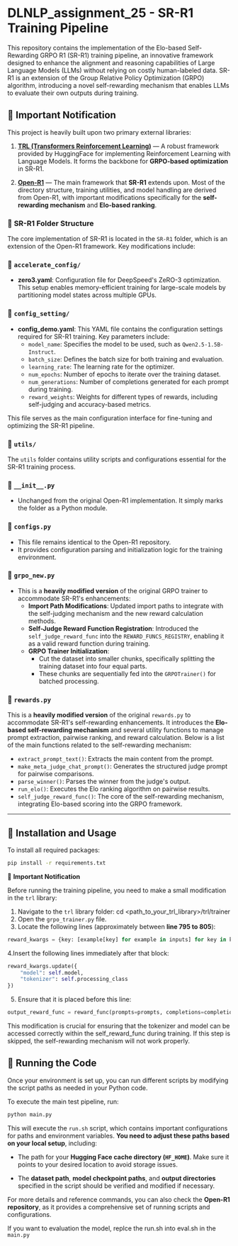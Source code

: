 # DLNLP_assignment_25 - SR-R1 Training Pipeline

This repository contains the implementation of the Elo-based Self-Rewarding GRPO R1 (SR-R1) training pipeline, an innovative framework designed to enhance the alignment and reasoning capabilities of Large Language Models (LLMs) without relying on costly human-labeled data. SR-R1 is an extension of the Group Relative Policy Optimization (GRPO) algorithm, introducing a novel self-rewarding mechanism that enables LLMs to evaluate their own outputs during training.





## 🚨 Important Notification

This project is heavily built upon two primary external libraries:

1. [**TRL (Transformers Reinforcement Learning)**](https://github.com/huggingface/trl) — A robust framework provided by HuggingFace for implementing Reinforcement Learning with Language Models. It forms the backbone for **GRPO-based optimization** in SR-R1.

2. [**Open-R1**](https://github.com/huggingface/open-r1) — The main framework that **SR-R1** extends upon. Most of the directory structure, training utilities, and model handling are derived from Open-R1, with important modifications specifically for the **self-rewarding mechanism** and **Elo-based ranking**.

### 📁 **SR-R1 Folder Structure**
The core implementation of SR-R1 is located in the `SR-R1` folder, which is an extension of the Open-R1 framework. Key modifications include:


### 📌 `accelerate_config/`
- **zero3.yaml**: 
  Configuration file for DeepSpeed's ZeRO-3 optimization. This setup enables memory-efficient training for large-scale models by partitioning model states across multiple GPUs. 



### 📌 `config_setting/`
- **config_demo.yaml**:
  This YAML file contains the configuration settings required for SR-R1 training. Key parameters include:
  - `model_name`: Specifies the model to be used, such as `Qwen2.5-1.5B-Instruct`.
  - `batch_size`: Defines the batch size for both training and evaluation.
  - `learning_rate`: The learning rate for the optimizer.
  - `num_epochs`: Number of epochs to iterate over the training dataset.
  - `num_generations`: Number of completions generated for each prompt during training.
  - `reward_weights`: Weights for different types of rewards, including self-judging and accuracy-based metrics.

This file serves as the main configuration interface for fine-tuning and optimizing the SR-R1 pipeline.



### 📌 `utils/`
The `utils` folder contains utility scripts and configurations essential for the SR-R1 training process. 

### 📌 `__init__.py` 
  - Unchanged from the original Open-R1 implementation. It simply marks the folder as a Python module.

### 📌 `configs.py` 
  - This file remains identical to the Open-R1 repository.
  - It provides configuration parsing and initialization logic for the training environment.

### 📌 `grpo_new.py` 
  - This is a **heavily modified version** of the original GRPO trainer to accommodate SR-R1's enhancements:
    - **Import Path Modifications**:
      Updated import paths to integrate with the self-judging mechanism and the new reward calculation methods.
    - **Self-Judge Reward Function Registration**:
      Introduced the `self_judge_reward_func` into the `REWARD_FUNCS_REGISTRY`, enabling it as a valid reward function during training.
    - **GRPO Trainer Initialization**:
      - Cut the dataset into smaller chunks, specifically splitting the training dataset into four equal parts.
      - These chunks are sequentially fed into the `GRPOTrainer()` for batched processing.
    

### 📌 `rewards.py` 
This is a **heavily modified version** of the original `rewards.py` to accommodate SR-R1's self-rewarding enhancements. It introduces the **Elo-based self-rewarding mechanism** and several utility functions to manage prompt extraction, pairwise ranking, and reward calculation. Below is a list of the main functions related to the self-rewarding mechanism:

- `extract_prompt_text()`: Extracts the main content from the prompt.  
- `make_meta_judge_chat_prompt()`: Generates the structured judge prompt for pairwise comparisons.  
- `parse_winner()`: Parses the winner from the judge's output.  
- `run_elo()`: Executes the Elo ranking algorithm on pairwise results.  
- `self_judge_reward_func()`: The core of the self-rewarding mechanism, integrating Elo-based scoring into the GRPO framework.  


---



## 🚀 Installation and Usage

To install all required packages:

```bash
pip install -r requirements.txt
```
🚨 **Important Notification**

Before running the training pipeline, you need to make a small modification in the `trl` library:

1. Navigate to the `trl` library folder: cd <path_to_your_trl_library>/trl/trainer
2. Open the `grpo_trainer.py` file.
3. Locate the following lines (approximately between **line 795 to 805**):

```python
reward_kwargs = {key: [example[key] for example in inputs] for key in keys}
```
4.Insert the following lines immediately after that block:
```python
reward_kwargs.update({
    "model": self.model,
    "tokenizer": self.processing_class
})
```
5. Ensure that it is placed before this line:

```python
output_reward_func = reward_func(prompts=prompts, completions=completions, **reward_kwargs)
```
This modification is crucial for ensuring that the tokenizer and model can be accessed correctly within the self_reward_func during training. If this step is skipped, the self-rewarding mechanism will not work properly.

## 🧪 Running the Code

Once your environment is set up, you can run different scripts by modifying the script paths as needed in your Python code.

To execute the main test pipeline, run:

```bash
python main.py
```

This will execute the `run.sh` script, which contains important configurations for paths and environment variables. **You need to adjust these paths based on your local setup**, including:

- The path for your **Hugging Face cache directory (`HF_HOME`)**. Make sure it points to your desired location to avoid storage issues.

- The **dataset path**, **model checkpoint paths**, and **output directories** specified in the script should be verified and modified if necessary.

For more details and reference commands, you can also check the **Open-R1 repository**, as it provides a comprehensive set of running scripts and configurations.

If you want to evaluation the model, replce the run.sh into eval.sh in the  `main.py`

